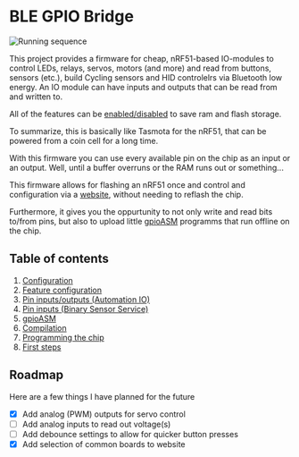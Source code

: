 # BLE GPIO Bridge

![Running sequence](https://user-images.githubusercontent.com/26143255/189000402-cf582116-7096-429b-8a44-aa2442ba5524.gif)

This project provides a firmware for cheap, nRF51-based IO-modules to control LEDs, relays, servos, motors (and more) and read from buttons, sensors (etc.), build Cycling sensors and HID controlelrs via Bluetooth low energy.
An IO module can have inputs and outputs that can be read from and written to.

All of the features can be [enabled/disabled](docs/FEATURES.md) to save ram and flash storage.

To summarize, this is basically like Tasmota for the nRF51, that can be powered from a coin cell for a long time.

With this firmware you can use every available pin on the chip as an input or an output.
Well, until a buffer overruns or the RAM runs out or something...

This firmware allows for flashing an nRF51 once and control and configuration via a [website](https://ble.nullco.de),
without needing to reflash the chip.

Furthermore, it gives you the oppurtunity to not only write and read bits to/from pins, but also to upload little [gpioASM](https://github.com/dakhnod/gpioASM) programms that run offline on the chip.

## Table of contents

1. [Configuration](docs/CONFIGURATION.md)
2. [Feature configuration](docs/FEATURES.md)
3. [Pin inputs/outputs (Automation IO)](docs/AUTOMATION_IO_SERVICE.md)
4. [Pin inputs (Binary Sensor Service)](docs/BINARY_SENSOR_SERVICE.md)
5. [gpioASM](docs/GPIO_ASM_SERVICE.md)
6. [Compilation](docs/COMPILATION.md)
7. [Programming the chip](docs/FLASHING.md)
8. [First steps](docs/FIRST_STEPS.md)

## Roadmap

Here are a few things I have planned for the future

- [x] Add analog (PWM) outputs for servo control
- [ ] Add analog inputs to read out voltage(s)
- [ ] Add debounce settings to allow for quicker button presses
- [x] Add selection of common boards to website

